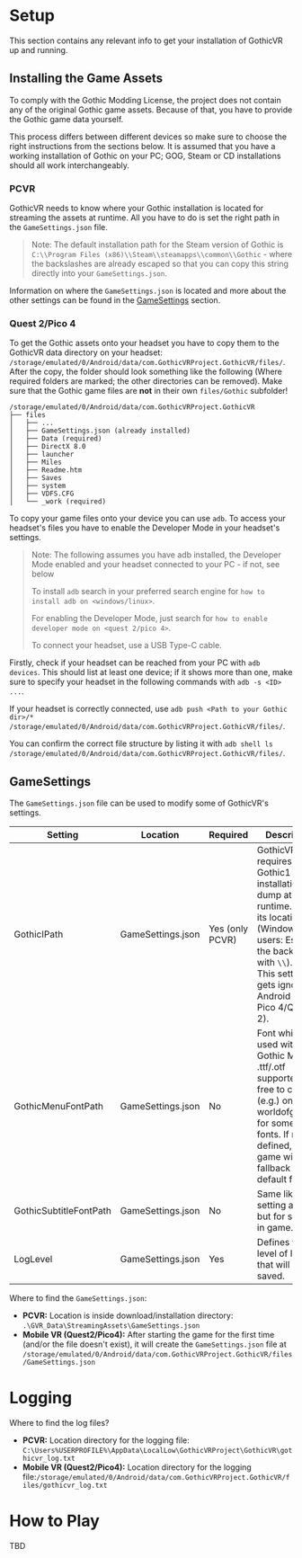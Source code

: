 # Setup

This section contains any relevant info to get your installation of GothicVR up and running.

## Installing the Game Assets

To comply with the Gothic Modding License, the project does not contain any of the original Gothic game assets. Because of that, you have to provide the Gothic game data yourself.

This process differs between different devices so make sure to choose the right instructions from the sections below.
It is assumed that you have a working installation of Gothic on your PC; GOG, Steam or CD installations should all work interchangeably.

### PCVR

GothicVR needs to know where your Gothic installation is located for streaming the assets at runtime. All you have to do is set the right path in the `GameSettings.json` file.

> Note: The default installation path for the Steam version of Gothic is `C:\\Program Files (x86)\\Steam\\steamapps\\common\\Gothic` - where the backslashes are already escaped so that you can copy this string directly into your `GameSettings.json`.

Information on where the `GameSettings.json` is located and more about the other settings can be found in the [GameSettings](#GameSettings) section.

### Quest 2/Pico 4

To get the Gothic assets onto your headset you have to copy them to the GothicVR data directory on your headset: `/storage/emulated/0/Android/data/com.GothicVRProject.GothicVR/files/`. After the copy, the folder should look something like the following (Where required folders are marked; the other directories can be removed). Make sure that the Gothic game files are **not** in their own `files/Gothic` subfolder!

```
/storage/emulated/0/Android/data/com.GothicVRProject.GothicVR
├── files
│   ├── ...
│   ├── GameSettings.json (already installed)
│   ├── Data (required)
│   ├── DirectX 8.0
│   ├── launcher
│   ├── Miles
│   ├── Readme.htm
│   ├── Saves
│   ├── system
│   ├── VDFS.CFG
│   └── _work (required)
```

To copy your game files onto your device you can use `adb`. To access your headset's files you have to enable the Developer Mode in your headset's settings.

> Note: The following assumes you have adb installed, the Developer Mode enabled and your headset connected to your PC - if not, see below
> 
> To install `adb` search in your preferred search engine for `how to install adb on <windows/linux>`.
> 
> For enabling the Developer Mode, just search for `how to enable developer mode on <quest 2/pico 4>`.
>
> To connect your headset, use a USB Type-C cable.

Firstly, check if your headset can be reached from your PC with `adb devices`. This should list at least one device; if it shows more than one, make sure to specify your headset in the following commands with `adb -s <ID> ...`.

If your headset is correctly connected, use `adb push <Path to your Gothic dir>/* /storage/emulated/0/Android/data/com.GothicVRProject.GothicVR/files/`.

You can confirm the correct file structure by listing it with `adb shell ls /storage/emulated/0/Android/data/com.GothicVRProject.GothicVR/files/`.

## GameSettings

The `GameSettings.json` file can be used to modify some of GothicVR's settings.

| Setting | Location | Required | Description |
|---|---|---|---|
| GothicIPath | GameSettings.json | Yes (only PCVR) | GothicVR requires a full Gothic1 installation/file-dump at runtime. Name its location here (Windows users: Escape the backslash with `\\`). <br>This setting gets ignored on Android (e.g. Pico 4/Quest 2). |
| GothicMenuFontPath | GameSettings.json | No | Font which is used within Gothic Menu. .ttf/.otf supported. Feel free to check (e.g.) on worldofgothic for some cool fonts. If not defined, the game will fallback to a default font. |
| GothicSubtitleFontPath | GameSettings.json | No | Same like font setting above but for subtitles in game. |
| LogLevel | GameSettings.json | Yes | Defines the level of logging that will be saved. |

Where to find the `GameSettings.json`:
* **PCVR:** Location is inside download/installation directory: `.\GVR_Data\StreamingAssets\GameSettings.json`
* **Mobile VR (Quest2/Pico4):** After starting the game for the first time (and/or the file doesn't exist), it will create the `GameSettings.json` file at `/storage/emulated/0/Android/data/com.GothicVRProject.GothicVR/files/GameSettings.json`

# Logging

Where to find the log files?
* **PCVR:** Location directory for the logging file: `C:\Users%USERPROFILE%\AppData\LocalLow\GothicVRProject\GothicVR\gothicvr_log.txt`
* **Mobile VR (Quest2/Pico4):** Location directory for the logging file:`/storage/emulated/0/Android/data/com.GothicVRProject.GothicVR/files/gothicvr_log.txt`

# How to Play
TBD
